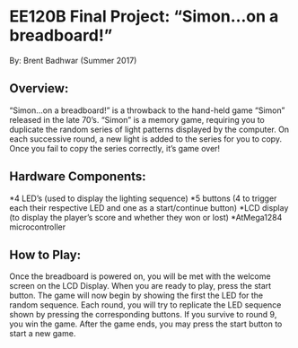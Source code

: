 # EE120B Final Project: “Simon…on a breadboard!”
By: Brent Badhwar
(Summer 2017)

## Overview:

“Simon…on a breadboard!” is a throwback to the hand-held game “Simon” released in
the late 70’s. “Simon” is a memory game, requiring you to duplicate the random series of light
patterns displayed by the computer. On each successive round, a new light is added to the
series for you to copy. Once you fail to copy the series correctly, it’s game over!

## Hardware Components:

*4 LED’s (used to display the lighting sequence)
*5 buttons (4 to trigger each their respective LED and one as a start/continue button)
*LCD display (to display the player’s score and whether they won or lost)
*AtMega1284 microcontroller

## How to Play:

Once the breadboard is powered on, you will be met with the welcome screen on the
LCD Display. When you are ready to play, press the start button. The game will now begin by
showing the first the LED for the random sequence. Each round, you will try to replicate the
LED sequence shown by pressing the corresponding buttons. If you survive to round 9, you
win the game. After the game ends, you may press the start button to start a new game.
